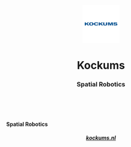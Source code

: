 <header>
  <p align="center">
    <img src="profile/images/kockums-logo_light.png" width="20%" height="20%" alt="Kockums Logo">
  </p>
  <h1 align='center' style='border-bottom: none;'>Kockums</h1>
  <h3 align='center'>Spatial Robotics</h3>
</header>
<br>

**Spatial Robotics**


<div align="center">

##### [kockums.nl](https://www.kockums.nl)

</div>